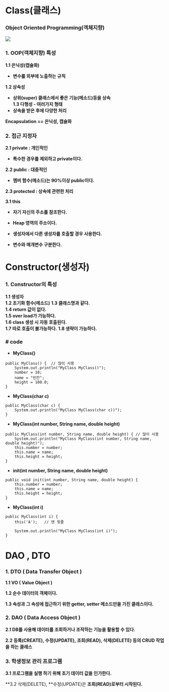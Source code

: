# Class(클래스)

### **Object Oriented Programming(객체지향)**

<img src = "https://blog.kakaocdn.net/dn/cB5fDX/btrdOX3OrLb/q8rNUIadxyLUb9PntUZxzK/img.png">


### **1. OOP(객체지향) 특성**

**1.1 은닉성(캡슐화)**  
- **변수를 외부에 노출하는 규칙**

**1.2 상속성**  
- **상위(super) 클래스에서 좋은 기능(메소드)등을 상속**  
**1.3 다형성 - 여러가지 형태**  
- **상속을 받은 후에 다양한 처리**  
  
**Encapsulation == 은닉성, 캡슐화**  

  

### **2. 접근 지정자**

  
**2.1 private : 개인적인**

- **특수한 경우를 제외하고 private이다.**

**2.2 public : 대중적인**

- **멤버 함수(메소드)는 90%이상 public이다.**

  
**2.3 protected : 상속에 관련한 처리**

  

**3.1 this**

- **자기 자신의 주소를 참조한다.**

- **Heap 영역의 주소이다.**

- **생성자에서 다른 생성자를 호출할 경우 사용한다.**

- **변수와 매개변수 구분한다.**


# Constructor(생성자)


### **1. Constructor의 특성**

**1.1 생성자**  
**1.2 초기화 함수(메소드)**
**1.3 클래스명과 같다.**  
**1.4 return 값이 없다.**  
**1.5 over load가 가능하다.**  
**1.6 class 생성 시 자동 호출된다.**  
**1.7 따로 호출이 불가능하다.**
**1.8 생략이 가능하다.**


### **# code**

- **MyClass()**
```
public MyClass() {	// 많이 사용
	System.out.println("MyClass MyClass()");
	number = 10;
	name = "빈칸";
	height = 100.0;
}
```

- **MyClass(char c)**
```
public MyClass(char c) {
	System.out.println("MyClass MyClass(char c))");
}
```

- **MyClass(int number, String name, double height)**
```
public MyClass(int number, String name, double height) { // 많이 사용
	System.out.println("MyClass MyClass(int number, String name, double height)");
	this.number = number;
	this.name = name;
	this.height = height;
}
```

- **init(int number, String name, double height)**
```
public void init(int number, String name, double height) {
	this.number = number;
	this.name = name;
	this.height = height;
}
```

- **MyClass(int i)**
```
public MyClass(int i) {
	this('A');	 // 맨 윗줄
		
	System.out.println("MyClass MyClass(int i)");
}
```


# DAO , DTO

### **1. DTO ( Data Transfer Object )**

**1.1 VO ( Value Object )**

**1.2 순수 데이터의 객체이다.**

**1.3 속성과 그 속성에 접근하기 위한 getter, setter 메소드만을 가진 클래스이다.**

  

### **2. DAO ( Data Access Object )**

**2.1 DB를 사용해 데이터를 조회하거나 조작하는 기능을 활용할 수 있다.**

**2.2 등록(CREATE), 수정(UPDATE), 조회(READ), 삭제(DELETE) 등의 CRUD 작업을 하는 클래스**

  

### **3. 학생정보 관리 프로그램**

**3.1 프로그램을 실행 하기 위해 초기 데이터 값을 인가한다.**

**3.2 삭제(DELETE),  **수정(UPDATE)은  **조회(READ)로부터 시작된다.**


